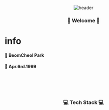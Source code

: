 <div align = "center">

  ![header](https://capsule-render.vercel.app/api?type=cylinder&color=000000&height=150&section=header&text=Bomtori&fontColor=ffffff&fontSize=70&animation=fadeIn&fontAlignY=55)
  

<h3> 🤗 Welcome 🤗 </h3>

</div>

# info
#### 🌱 BeomCheol Park
#### 🎂 Apr.6rd.1999

#


  
<br/><br/>
<div align = "center">
  
  <h3>💻 Tech Stack 💻</h3>

</div>

<br/>
